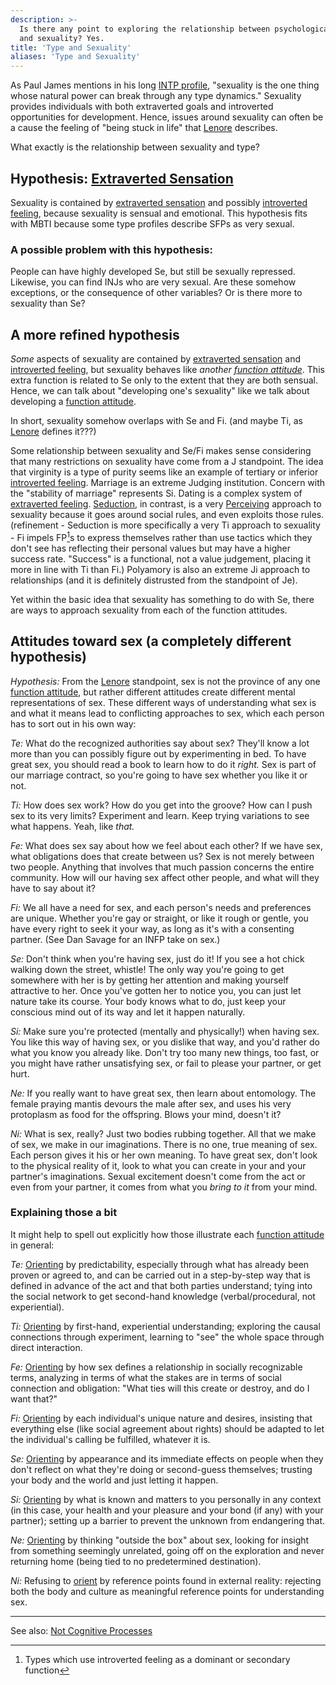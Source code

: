 ```yaml
---
description: >-
  Is there any point to exploring the relationship between psychological type
  and sexuality? Yes.
title: 'Type and Sexuality'
aliases: 'Type and Sexuality'
---
```


As Paul James mentions in his long [INTP profile](https://web.archive.org/web/20071014043748/http://www.intp.org/intprofile.html), "sexuality is the one thing whose natural power can break through any type dynamics." Sexuality provides individuals with both extraverted goals and introverted opportunities for development. Hence, issues around sexuality can often be a cause the feeling of "being stuck in life" that [Lenore](/wiki/people-and-systems/lenore-thomson) describes.

What exactly is the relationship between sexuality and type?

## Hypothesis: [Extraverted Sensation](/wiki/function-attitude/attitudes/extraverted-sensing)

Sexuality is contained by [extraverted sensation](/wiki/function-attitude/attitudes/extraverted-sensing) and possibly [introverted feeling](/wiki/function-attitude/attitudes/introverted-feeling), because sexuality is sensual and emotional. This hypothesis fits with MBTI because some type profiles describe SFPs as very sexual.

### **A possible problem with this hypothesis:**

People can have highly developed Se, but still be sexually repressed. Likewise, you can find INJs who are very sexual. Are these somehow exceptions, or the consequence of other variables? Or is there more to sexuality than Se?

## A more refined hypothesis

_Some_ aspects of sexuality are contained by [extraverted sensation](/wiki/function-attitude/attitudes/extraverted-sensing) and [introverted feeling](/wiki/function-attitude/attitudes/introverted-feeling), but sexuality behaves like _another_ [_function attitude_](/wiki/fundamentals/function-attitude). This extra function is related to Se only to the extent that they are both sensual. Hence, we can talk about "developing one's sexuality" like we talk about developing a [function attitude](/wiki/fundamentals/function-attitude).

In short, sexuality somehow overlaps with Se and Fi. (and maybe Ti, as [Lenore](/wiki/people-and-systems/lenore-thomson) defines it???)

Some relationship between sexuality and Se/Fi makes sense considering that many restrictions on sexuality have come from a J standpoint. The idea that virginity is a type of purity seems like an example of tertiary or inferior [introverted feeling](/wiki/function-attitude/attitudes/introverted-feeling). Marriage is an extreme Judging institution. Concern with the "stability of marriage" represents Si. Dating is a complex system of [extraverted feeling](/wiki/function-attitude/attitudes/extraverted-feeling). [Seduction](/wiki/seduction), in contrast, is a very [Perceiving](/wiki/function-attitude/functions/perception) approach to sexuality because it goes around social rules, and even exploits those rules. (refinement - Seduction is more specifically a very Ti approach to sexuality - Fi impels FP[^1]s to express themselves rather than use tactics which they don't see has reflecting their personal values but may have a higher success rate. "Success" is a functional, not a value judgement, placing it more in line with Ti than Fi.) Polyamory is also an extreme Ji approach to relationships (and it is definitely distrusted from the standpoint of Je).

Yet within the basic idea that sexuality has something to do with Se, there are ways to approach sexuality from each of the function attitudes.

## Attitudes toward sex (a completely different hypothesis)

_Hypothesis:_ From the [Lenore](/wiki/people-and-systems/lenore-thomson) standpoint, sex is not the province of any one [function attitude](/wiki/fundamentals/function-attitude), but rather different attitudes create different mental representations of sex. These different ways of understanding what sex is and what it means lead to conflicting approaches to sex, which each person has to sort out in his own way:

_Te:_ What do the recognized authorities say about sex? They'll know a lot more than you can possibly figure out by experimenting in bed. To have great sex, you should read a book to learn how to do it _right._ Sex is part of our marriage contract, so you're going to have sex whether you like it or not.

_Ti:_ How does sex work? How do you get into the groove? How can I push sex to its very limits? Experiment and learn. Keep trying variations to see what happens. Yeah, like _that._

_Fe:_ What does sex say about how we feel about each other? If we have sex, what obligations does that create between us? Sex is not merely between two people. Anything that involves that much passion concerns the entire community. How will our having sex affect other people, and what will they have to say about it?

_Fi:_ We all have a need for sex, and each person's needs and preferences are unique. Whether you're gay or straight, or like it rough or gentle, you have every right to seek it your way, as long as it's with a consenting partner. (See Dan Savage for an INFP take on sex.)

_Se:_ Don't think when you're having sex, just do it! If you see a hot chick walking down the street, whistle! The only way you're going to get somewhere with her is by getting her attention and making yourself attractive to her. Once you've gotten her to notice you, you can just let nature take its course. Your body knows what to do, just keep your conscious mind out of its way and let it happen naturally.

_Si:_ Make sure you're protected (mentally and physically!) when having sex. You like this way of having sex, or you dislike that way, and you'd rather do what you know you already like. Don't try too many new things, too fast, or you might have rather unsatisfying sex, or fail to please your partner, or get hurt.

_Ne:_ If you really want to have great sex, then learn about entomology. The female praying mantis devours the male after sex, and uses his very protoplasm as food for the offspring. Blows your mind, doesn't it?

_Ni:_ What is sex, really? Just two bodies rubbing together. All that we make of sex, we make in our imaginations. There is no one, true meaning of sex. Each person gives it his or her own meaning. To have great sex, don't look to the physical reality of it, look to what you can create in your and your partner's imaginations. Sexual excitement doesn't come from the act or even from your partner, it comes from what you _bring to it_ from your mind.

### Explaining those a bit

It might help to spell out explicitly how those illustrate each [function attitude](/wiki/fundamentals/function-attitude) in general:

_Te:_ [Orienting](/wiki/sign-interpretation/orienting) by predictability, especially through what has already been proven or agreed to, and can be carried out in a step-by-step way that is defined in advance of the act and that both parties understand; tying into the social network to get second-hand knowledge (verbal/procedural, not experiential).

_Ti:_ [Orienting](/wiki/sign-interpretation/orienting) by first-hand, experiential understanding; exploring the causal connections through experiment, learning to "see" the whole space through direct interaction.

_Fe:_ [Orienting](/wiki/sign-interpretation/orienting) by how sex defines a relationship in socially recognizable terms, analyzing in terms of what the stakes are in terms of social connection and obligation: "What ties will this create or destroy, and do I want that?"

_Fi:_ [Orienting](/wiki/sign-interpretation/orienting) by each individual's unique nature and desires, insisting that everything else (like social agreement about rights) should be adapted to let the individual's calling be fulfilled, whatever it is.

_Se:_ [Orienting](/wiki/sign-interpretation/orienting) by appearance and its immediate effects on people when they don't reflect on what they're doing or second-guess themselves; trusting your body and the world and just letting it happen.

_Si:_ [Orienting](/wiki/sign-interpretation/orienting) by what is known and matters to you personally in any context (in this case, your health and your pleasure and your bond (if any) with your partner); setting up a barrier to prevent the unknown from endangering that.

_Ne:_ [Orienting](/wiki/sign-interpretation/orienting) by thinking "outside the box" about sex, looking for insight from something seemingly unrelated, going off on the exploration and never returning home (being tied to no predetermined destination).

_Ni:_ Refusing to [orient](/wiki/sign-interpretation/orienting) by reference points found in external reality: rejecting both the body and culture as meaningful reference points for understanding sex.

---

See also: [Not Cognitive Processes](/wiki/exegeses/not-personality/not-cognitive-processes)

[^1]: Types which use introverted feeling as a dominant or secondary function
